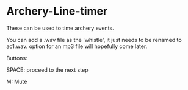# Archery-Line-timer

These can be used to time archery events.

You can add a .wav file as the 'whistle', it just needs to be renamed to ac1.wav. option for an mp3 file will hopefully come later.

Buttons:

SPACE: proceed to the next step

M: Mute
